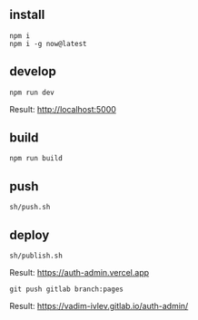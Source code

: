 
## install

    npm i
    npm i -g now@latest


## develop

    npm run dev

Result: <http://localhost:5000>

## build

    npm run build


## push

    sh/push.sh

    

    

## deploy

    sh/publish.sh


Result: <https://auth-admin.vercel.app>


    git push gitlab branch:pages

Result: <https://vadim-ivlev.gitlab.io/auth-admin/>